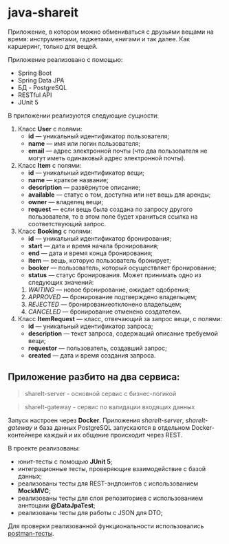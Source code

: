 # java-shareit

Приложение, в котором можно обмениваться с друзьями вещами на время: инструментами, гаджетами, книгами и так далее. Как каршеринг, только для вещей.

Приложение реализовано с помощью:
- Spring Boot
- Spring Data JPA
- БД - PostgreSQL
- RESTful API
- JUnit 5

В приложении реализуются следующие сущности:
1. Класс **User** с полями:
   - **id** — уникальный идентификатор пользователя;
   - **name** — имя или логин пользователя;
   - **email** — адрес электронной почты (что два пользователя не могут
иметь одинаковый адрес электронной почты).
2. Класс **Item** с полями:
   - **id** — уникальный идентификатор вещи;
   - **name** — краткое название;
   - **description** — развёрнутое описание;
   - **available** — статус о том, доступна или нет вещь для аренды;
   - **owner** — владелец вещи;
   - **request** — если вещь была создана по запросу другого пользователя, то в этом
поле будет храниться ссылка на соответствующий запрос.
3. Класс **Booking** с полями:
   - **id** — уникальный идентификатор бронирования;
   - **start** — дата и время начала бронирования;
   - **end** — дата и время конца бронирования;
   - **item** — вещь, которую пользователь бронирует;
   - **booker** — пользователь, который осуществляет бронирование;
   - **status** — статус бронирования. Может принимать одно из следующих
значений:
    1. *WAITING* — новое бронирование, ожидает одобрения;
    2. *APPROVED* — бронирование подтверждено владельцем;
    3. *REJECTED* — бронированиеотклонено владельцем;
    4. *CANCELED* — бронирование отменено создателем.
  4. Класс **ItemRequest** — класс, отвечающий за запрос вещи, с полями:
     - **id** — уникальный идентификатор запроса;
     - **description** — текст запроса, содержащий описание требуемой вещи;
     - **requestor** — пользователь, создавший запрос;
     - **created** — дата и время создания запроса.

## Приложение разбито на два сервиса:
> shareIt-server - основной сервис с бизнес-логикой

> shareIt-gateway - сервис по валидации входящих данных

Запуск настроен через **Docker**. Приложения *shareIt-server*, *shareIt-gateway*  и база данных PostgreSQL запускаются в отдельном Docker-контейнере каждый и их общение происходит через REST.

В проекте реализованы:
- юнит-тесты с помощью **JUnit 5**;
- интеграционные тесты, проверяющие взаимодействие с базой данных;
- реализованы тесты для REST-эндпоинтов с использованием **MockMVC**;
- реализованы тесты для слоя репозиториев с использованием аннтоцаии **@DataJpaTest**;
- реализованы тесты для работы с JSON для DTO;

Для проверки реализованной функциональности использовались [postman-тесты](https://github.com/SemenenkoEugene/java-shareit/blob/main/shareit-postman-test.json).
